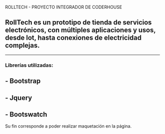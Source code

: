 ROLLTECH - PROYECTO INTEGRADOR DE CODERHOUSE

## RollTech es un prototipo de tienda de servicios electrónicos, con múltiples aplicaciones y usos, desde Iot, hasta conexiones de electricidad complejas.

-------------
### Librerías utilizadas:
## - Bootstrap
## - Jquery
## - Bootswatch

Su fin corresponde a poder realizar maquetación en la página.



